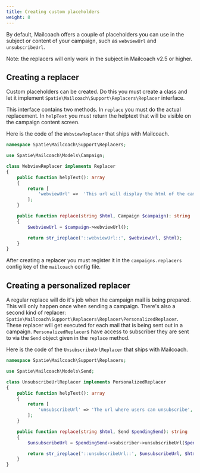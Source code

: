 ```yaml
---
title: Creating custom placeholders
weight: 8
---
```


By default, Mailcoach offers a couple of placeholders you can use in the subject or content of your campaign, such as `webviewUrl` and `unsubscribeUrl`.

Note: the replacers will only work in the subject in Mailcoach v2.5 or higher.

## Creating a replacer

Custom placeholders can be created. Do this you must create a class and let it implement `Spatie\Mailcoach\Support\Replacers\Replacer` interface.

This interface contains two methods. In `replace` you must do the actual replacement. In `helpText` you must return the helptext that will be visible on the campaign content screen.

Here is the code of the `WebviewReplacer` that ships with Mailcoach.

```php
namespace Spatie\Mailcoach\Support\Replacers;

use Spatie\Mailcoach\Models\Campaign;

class WebviewReplacer implements Replacer
{
    public function helpText(): array
    {
        return [
            'webviewUrl' =>  'This url will display the html of the campaign',
        ];
    }

    public function replace(string $html, Campaign $campaign): string
    {
        $webviewUrl = $campaign->webviewUrl();

        return str_ireplace('::webviewUrl::', $webviewUrl, $html);
    }
}
```

After creating a replacer you must register it in the `campaigns.replacers` config key of the `mailcoach` config file.

## Creating a personalized replacer

A regular replace will do it's job when the campaign mail is being prepared. This will only happen once when sending a campaign. There's also a second kind of replacer: `Spatie\Mailcoach\Support\Replacers\Replacer\PersonalizedReplacer`. These replacer will get executed for each mail that is being sent out in a campaign. 
`PersonalizedReplacer`s have access to subscriber they are sent to via the `Send` object given in the `replace` method.

Here is the code of the `UnsubscribeUrlReplacer` that ships with Mailcoach.

```php
namespace Spatie\Mailcoach\Support\Replacers;

use Spatie\Mailcoach\Models\Send;

class UnsubscribeUrlReplacer implements PersonalizedReplacer
{
    public function helpText(): array
    {
        return [
            'unsubscribeUrl' => 'The url where users can unsubscribe',
        ];
    }

    public function replace(string $html, Send $pendingSend): string
    {
        $unsubscribeUrl = $pendingSend->subscriber->unsubscribeUrl($pendingSend);

        return str_ireplace('::unsubscribeUrl::', $unsubscribeUrl, $html);
    }
}
```
